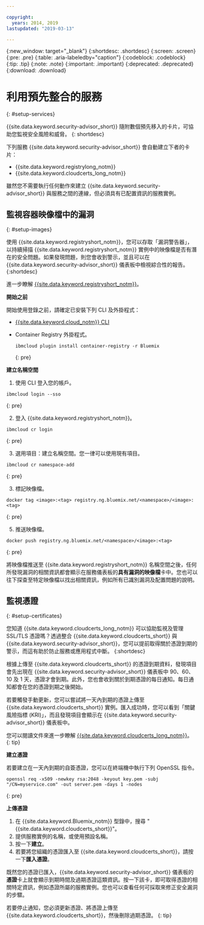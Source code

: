 ```yaml
---

copyright:
  years: 2014, 2019
lastupdated: "2019-03-13"

---
```


{:new_window: target="_blank"}
{:shortdesc: .shortdesc}
{:screen: .screen}
{:pre: .pre}
{:table: .aria-labeledby="caption"}
{:codeblock: .codeblock}
{:tip: .tip}
{:note: .note}
{:important: .important}
{:deprecated: .deprecated}
{:download: .download}

# 利用預先整合的服務
{: #setup-services}

{{site.data.keyword.security-advisor_short}} 隨附數個預先移入的卡片，可協助您監視安全風險和威脅。
{: shortdesc}

下列服務 {{site.data.keyword.security-advisor_short}} 會自動建立下者的卡片：

* {{site.data.keyword.registrylong_notm}}
* {{site.data.keyword.cloudcerts_long_notm}}

雖然您不需要執行任何動作來建立 {{site.data.keyword.security-advisor_short}} 與服務之間的連線，但必須具有已配置資訊的服務實例。


## 監視容器映像檔中的漏洞
{: #setup-images}

使用 {{site.data.keyword.registryshort_notm}}，您可以存取「漏洞警告器」，以持續掃描 {{site.data.keyword.registryshort_notm}} 實例中的映像檔是否有潛在的安全問題。如果發現問題，則您會收到警示，並且可以在 {{site.data.keyword.security-advisor_short}} 儀表板中檢視綜合性的報告。
{:shortdesc}

進一步瞭解 [{{site.data.keyword.registryshort_notm}}](/docs/services/Registry?topic=registry-index#index)。


**開始之前**

開始使用登錄之前，請確定已安裝下列 CLI 及外掛程式：
* [{{site.data.keyword.cloud_notm}} CLI](/docs/cli?topic=cloud-cli-ibmcloud-cli#ibmcloud-cli)
* Container Registry 外掛程式。

  ```
  ibmcloud plugin install container-registry -r Bluemix
  ```
  {: pre}


**建立名稱空間**

1. 使用 CLI 登入您的帳戶。

  ```
  ibmcloud login --sso
  ```
  {: pre}

2. 登入 {{site.data.keyword.registryshort_notm}}。

  ```
  ibmcloud cr login
  ```
  {: pre}

3. 選用項目：建立名稱空間。您一律可以使用現有項目。

  ```
  ibmcloud cr namespace-add
  ```
  {: pre}

3. 標記映像檔。

  ```
  docker tag <image>:<tag> registry.ng.bluemix.net/<namespace>/<image>:<tag>
  ```
  {: pre}

5. 推送映像檔。

  ```
  docker push registry.ng.bluemix.net/<namespace>/<image>:<tag>
  ```
  {: pre}


將映像檔推送至 {{site.data.keyword.registryshort_notm}} 名稱空間之後，任何所發現漏洞的相關資訊都會顯示在服務儀表板的**具有漏洞的映像檔**卡中。您也可以往下探查至特定映像檔以找出相關資訊，例如所有已識別漏洞及配置問題的說明。


## 監視憑證
{: #setup-certificates}

您知道 {{site.data.keyword.cloudcerts_long_notm}} 可以協助監視及管理 SSL/TLS 憑證嗎？透過整合 {{site.data.keyword.cloudcerts_short}} 與 {{site.data.keyword.security-advisor_short}}，您可以提前取得關於憑證到期的警示，而這有助於防止服務或應用程式中斷。
{:shortdesc}

根據上傳至 {{site.data.keyword.cloudcerts_short}} 的憑證到期資料，發現項目會先出現在 {{site.data.keyword.security-advisor_short}} 儀表板中 90、60、10 及 1 天，憑證才會到期。此外，您也會收到關於到期憑證的每日通知。每日通知都會在您的憑證到期之後開始。

若要觸發手動更新，您可以嘗試將一天內到期的憑證上傳至 {{site.data.keyword.cloudcerts_short}} 實例。匯入成功時，您可以看到「關鍵風險指標 (KRI)」，而且發現項目會顯示在 {{site.data.keyword.security-advisor_short}} 儀表板中。

您可以閱讀文件來進一步瞭解 [{{site.data.keyword.cloudcerts_long_notm}}](/docs/services/certificate-manager?topic=certificate-manager-gettingstarted#gettingstarted)。
{: tip}

**建立憑證**

若要建立在一天內到期的自簽憑證，您可以在終端機中執行下列 OpenSSL 指令。

```
openssl req -x509 -newkey rsa:2048 -keyout key.pem -subj "/CN=myservice.com" -out server.pem -days 1 -nodes
```
{: pre}


**上傳憑證**

1. 在 {{site.data.keyword.Bluemix_notm}} 型錄中，搜尋 "{{site.data.keyword.cloudcerts_short}}"。
2. 提供服務實例的名稱，或使用預設名稱。
3. 按一下**建立**。
4. 若要將您組織的憑證匯入至 {{site.data.keyword.cloudcerts_short}}，請按一下**匯入憑證**。

既然您的憑證已匯入，{{site.data.keyword.security-advisor_short}} 儀表板的**憑證**卡上就會顯示到期時間及過期憑證這類資訊。按一下該卡，即可取得憑證的相關特定資訊，例如憑證所屬的服務實例。您也可以查看任何可採取來修正安全漏洞的步驟。

若要停止通知，您必須更新憑證、將憑證上傳至 {{site.data.keyword.cloudcerts_short}}，然後刪除過期憑證。
{: tip}
